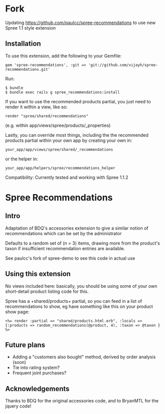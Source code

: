 # Fork
Updating https://github.com/paulcc/spree-recommendations to use new Spree 1.1 style extension

Installation
------------

To use this extension, add the following to your Gemfile:

    gem 'spree-recommendations', :git => 'git://github.com/vijayh/spree-recommendations.git'

Run:
  
    $ bundle
    $ bundle exec rails g spree_recommendations:install

If you want to use the recommended products partial, you just need to render it within a view, like so:

    render "spree/shared/recommendations"

(e.g. within app/views/spree/products/_properties)
    
Lastly, you can override most things, including the the recommended products partial within your own app by creating your own in:

    your_app/app/views/spree/shared/_recommendations

or the helper in:

    your_app/app/helpers/spree/recommendations_helper


Compatibility: Currently tested and working with Spree 1.1.2


# Spree Recommendations

## Intro

Adaptation of BDQ's accessories extension to give a similar notion of recommendations which can be set by the administrator

Defaults to a random set of (n = 3) items, drawing more from the product's taxon if insufficient recommendation entries are available.

See paulcc's fork of spree-demo to see this code in actual use

## Using this extension

No views included here: basically, you should be using some of your own short-detail product listing code for this.

Spree has a +shared/products+ partial, so you can feed in a list of recommendations to show, eg have something like
this on your product show page:

    <%= render :partial => "shared/products.html.erb", :locals => {:products => random_recommendations(@product, 4), :taxon => @taxon } %>


## Future plans

* Adding a "customers also bought" method, derived by order analysis (soon)
* Tie into rating system?
* Frequent joint purchases?


## Acknowledgements

Thanks to BDQ for the original accessories code, and to BryanMTL for the jquery code!

